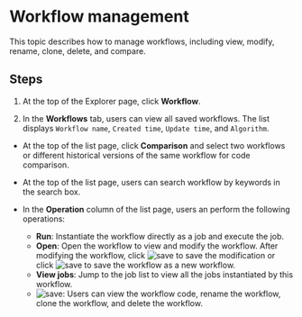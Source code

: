 # Workflow management

This topic describes how to manage workflows, including view, modify, rename, clone, delete, and compare.

## Steps

1. At the top of the Explorer page, click **Workflow**.

2. In the **Workflows** tab, users can view all saved workflows. The list displays `Workflow name`, `Created time`, `Update time`, and `Algorithm`.

  - At the top of the list page, click **Comparison** and select two workflows or different historical versions of the same workflow for code comparison.

  - At the top of the list page, users can search workflow by keywords in the search box.

  - In the **Operation** column of the list page, users an perform the following operations:

    - **Run**: Instantiate the workflow directly as a job and execute the job.
    - **Open**: Open the workflow to view and modify the workflow. After modifying the workflow, click ![save](https://docs-cdn.nebula-graph.com.cn/figures/workflow-save-220623.png) to save the modification or click ![save](https://docs-cdn.nebula-graph.com.cn/figures/workflow-saveAs-220623.png) to save the workflow as a new workflow.
    - **View jobs**: Jump to the job list to view all the jobs instantiated by this workflow.
    - ![save](https://docs-cdn.nebula-graph.com.cn/figures/workflow-more-220623.png): Users can view the workflow code, rename the workflow, clone the workflow, and delete the workflow.

